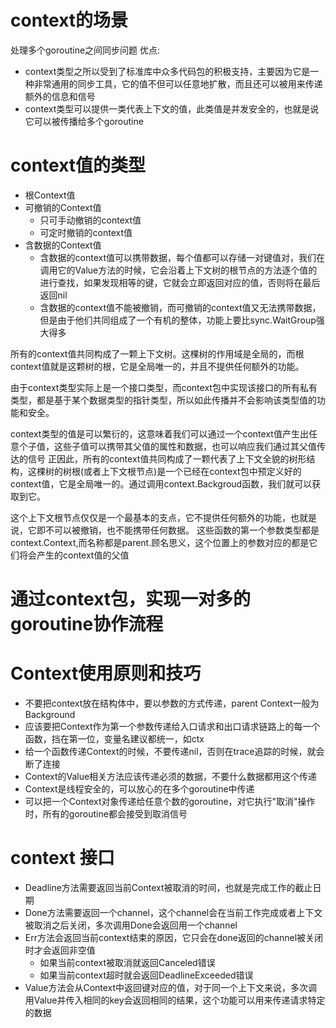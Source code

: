 # context的场景
处理多个goroutine之间同步问题
优点:
- context类型之所以受到了标准库中众多代码包的积极支持，主要因为它是一种非常通用的同步工具，它的值不但可以任意地扩散，而且还可以被用来传递额外的信息和信号
- context类型可以提供一类代表上下文的值，此类值是并发安全的，也就是说它可以被传播给多个goroutine

# context值的类型
- 根Context值
- 可撤销的Context值
  - 只可手动撤销的context值
  - 可定时撤销的context值
- 含数据的Context值
  - 含数据的context值可以携带数据，每个值都可以存储一对键值对，我们在调用它的Value方法的时候，它会沿着上下文树的根节点的方法逐个值的进行查找，如果发现相等的键，它就会立即返回对应的值，否则将在最后返回nil
  - 含数据的context值不能被撤销，而可撤销的context值又无法携带数据，但是由于他们共同组成了一个有机的整体，功能上要比sync.WaitGroup强大得多
  
所有的context值共同构成了一颗上下文树。这棵树的作用域是全局的，而根context值就是这颗树的根，它是全局唯一的，并且不提供任何额外的功能。

由于context类型实际上是一个接口类型，而context包中实现该接口的所有私有类型，都是基于某个数据类型的指针类型，所以如此传播并不会影响该类型值的功能和安全。

context类型的值是可以繁衍的，这意味着我们可以通过一个context值产生出任意个子值，这些子值可以携带其父值的属性和数据，也可以响应我们通过其父值传达的信号
正因此，所有的context值共同构成了一颗代表了上下文全貌的树形结构，这棵树的树根(或者上下文根节点)是一个已经在context包中预定义好的context值，它是全局唯一的。通过调用context.Backgroud函数，我们就可以获取到它。

这个上下文根节点仅仅是一个最基本的支点，它不提供任何额外的功能，也就是说，它即不可以被撤销，也不能携带任何数据。
这些函数的第一个参数类型都是context.Context,而名称都是parent.顾名思义，这个位置上的参数对应的都是它们将会产生的context值的父值

# 通过context包，实现一对多的goroutine协作流程


# Context使用原则和技巧
- 不要把context放在结构体中，要以参数的方式传递，parent Context一般为Background
- 应该要把Context作为第一个参数传递给入口请求和出口请求链路上的每一个函数，挡在第一位，变量名建议都统一，如ctx
- 给一个函数传递Context的时候，不要传递nil，否则在trace追踪的时候，就会断了连接
- Context的Value相关方法应该传递必须的数据，不要什么数据都用这个传递
- Context是线程安全的，可以放心的在多个goroutine中传递
- 可以把一个Context对象传递给任意个数的goroutine，对它执行"取消"操作时，所有的goroutine都会接受到取消信号
  
# context 接口
- Deadline方法需要返回当前Context被取消的时间，也就是完成工作的截止日期
- Done方法需要返回一个channel，这个channel会在当前工作完成或者上下文被取消之后关闭，多次调用Done会返回用一个channel
- Err方法会返回当前context结束的原因，它只会在done返回的channel被关闭时才会返回非空值
  - 如果当前context被取消就返回Canceled错误
  - 如果当前context超时就会返回DeadlineExceeded错误
- Value方法会从Context中返回键对应的值，对于同一个上下文来说，多次调用Value并传入相同的key会返回相同的结果，这个功能可以用来传递请求特定的数据